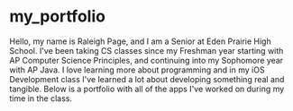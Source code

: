 # my_portfolio
Hello, my name is Raleigh Page, and I am a Senior at Eden Prairie High School. I've been taking CS classes since my Freshman year starting with AP Computer Science Principles, and continuing into my Sophomore year with AP Java. I love learning more about programming and in my iOS Development class I've learned a lot about developing something real and tangible. Below is a portfolio with all of the apps I've worked on during my time in the class. 
